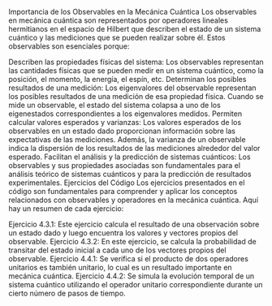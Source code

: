 Importancia de los Observables en la Mecánica Cuántica
Los observables en mecánica cuántica son representados por operadores lineales hermitianos en el espacio de Hilbert que describen el estado de un sistema cuántico y las mediciones que se pueden realizar sobre él. Estos observables son esenciales porque:

Describen las propiedades físicas del sistema: Los observables representan las cantidades físicas que se pueden medir en un sistema cuántico, como la posición, el momento, la energía, el espín, etc.
Determinan los posibles resultados de una medición: Los eigenvalores del observable representan los posibles resultados de una medición de esa propiedad física. Cuando se mide un observable, el estado del sistema colapsa a uno de los eigenestados correspondientes a los eigenvalores medidos.
Permiten calcular valores esperados y varianzas: Los valores esperados de los observables en un estado dado proporcionan información sobre las expectativas de las mediciones. Además, la varianza de un observable indica la dispersión de los resultados de las mediciones alrededor del valor esperado.
Facilitan el análisis y la predicción de sistemas cuánticos: Los observables y sus propiedades asociadas son fundamentales para el análisis teórico de sistemas cuánticos y para la predicción de resultados experimentales.
Ejercicios del Código
Los ejercicios presentados en el código son fundamentales para comprender y aplicar los conceptos relacionados con observables y operadores en la mecánica cuántica. Aquí hay un resumen de cada ejercicio:

Ejercicio 4.3.1: Este ejercicio calcula el resultado de una observación sobre un estado dado y luego encuentra los valores y vectores propios del observable.
Ejercicio 4.3.2: En este ejercicio, se calcula la probabilidad de transitar del estado inicial a cada uno de los vectores propios del observable.
Ejercicio 4.4.1: Se verifica si el producto de dos operadores unitarios es también unitario, lo cual es un resultado importante en mecánica cuántica.
Ejercicio 4.4.2: Se simula la evolución temporal de un sistema cuántico utilizando el operador unitario correspondiente durante un cierto número de pasos de tiempo.
